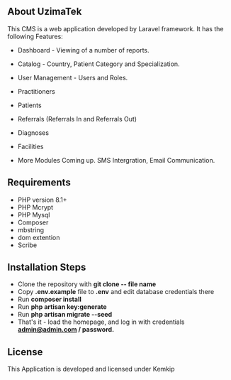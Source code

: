 ## About UzimaTek

This CMS is a web application developed by Laravel framework. It has the following Features:

- Dashboard - Viewing of a number of reports.
- Catalog - Country, Patient Category and Specialization.
- User Management - Users and Roles.
- Practitioners
- Patients
- Referrals (Referrals In and Referrals Out)
- Diagnoses
- Facilities

- More Modules Coming up. SMS Intergration, Email Communication.


## Requirements

- PHP version 8.1+
- PHP Mcrypt
- PHP Mysql
- Composer
- mbstring
- dom extention
- Scribe

## Installation Steps

- Clone the repository with **git clone -- file name**
- Copy **.env.example** file to **.env** and edit database credentials there
- Run **composer install**
- Run **php artisan key:generate**
- Run **php artisan migrate --seed**
- That's it - load the homepage, and log in with credentials **admin@admin.com / password.**

## License

This Application is developed and licensed under Kemkip